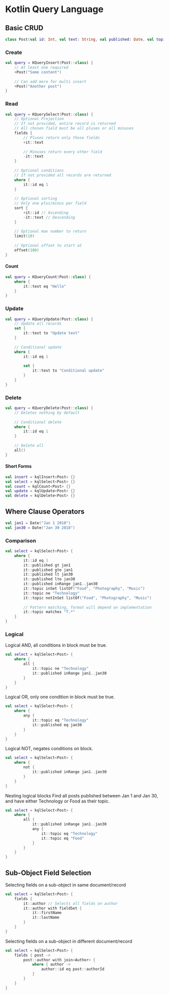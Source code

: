 # Kotlin Query Language

## Basic CRUD
```kotlin
class Post(val id: Int, val text: String, val published: Date, val topic: String)
```

### Create
```kotlin
val query = KQueryInsert(Post::class) {
    // At least one required
    +Post("Some content")
    
    // Can add more for multi insert
    +Post("Another post")
}
```

### Read
```kotlin
val query = KQuerySelect(Post::class) {
    // Optional Projection
    // If not provided, entire record is returned
    // All chosen field must be all pluses or all minuses
    fields {
        // Pluses return only those fields
        +it::text
        
        // Minuses return every other field
        -it::text
    }
    
    // Optional conditions
    // If not provided all records are returned
    where {
        it::id eq 1
    }
    
    // Optional sorting
    // Only one plus/minus per field
    sort {
        +it::id // Ascending
        -it::text // Descending
    }
    
    // Optional max number to return
    limit(10)
    
    // Optional offset to start at
    offset(100)
}
```

#### Count
```kotlin
val query = KQueryCount(Post::class) {
    where {
        it::text eq "Hello"
    }
}
```

### Update
```kotlin
val query = KQueryUpdate(Post::class) {
    // Update all records
    set {
        it::text to "Update text"
    }
    
    // Conditional update
    where {
        it::id eq 1
        
        set {
            it::text to "Conditional update"
        }
    }
}
```

### Delete
```kotlin
val query = KQueryDelete(Post::class) {
    // Deletes nothing by default
    
    // Conditional delete
    where {
        it::id eq 1
    }
    
    // Delete all
    all()
}
```

#### Short Forms
```kotlin
val insert = kqlInsert<Post> {}
val select = kqlSelect<Post> {}
val count = kqlCount<Post> {}
val update = kqlUpdate<Post> {}
val delete = kqlDelete<Post> {}
```

## Where Clause Operators
```kotlin
val jan1 = Date("Jan 1 2018")
val jan30 = Date("Jan 30 2018")
```
### Comparison
```kotlin
val select = kqlSelect<Post> {
    where {
        it::id eq 1
        it::published gt jan1
        it::published gte jan1
        it::published lt jan30
        it::published lte jan30
        it::published inRange jan1..jan30
        it::topic inSet listOf("Food", "Photography", "Music")
        it::topic ne "Technology"
        it::topic notInSet listOf("Food", "Photography", "Music")
        
        // Pattern matching, format will depend on implementation
        it::topic matches "T.*"
    }
}
```
### Logical
Logical AND, all conditions in block must be true.
```kotlin
val select = kqlSelect<Post> {
    where {
        all {
            it::topic ne "Technology"
            it::published inRange jan1..jan30
        }
    }
}
```
Logical OR, only one condition in block must be true.
```kotlin
val select = kqlSelect<Post> {
    where {
        any {
            it::topic eq "Technology"
            it::published eq jan30
        }
    }
}
```
Logical NOT, negates conditions on block.
```kotlin
val select = kqlSelect<Post> {
    where {
        not {
            it::published inRange jan1..jan30 
        }
    }
}
```
Nesting logical blocks
Find all posts published between Jan 1 and Jan 30, and have either Technology or Food as their topic.
```kotlin
val select = kqlSelect<Post> {
    where {
        all {
            it::published inRange jan1..jan30
            any {
                it::topic eq "Technology"
                it::topic eq "Food"
            }
        }
    }
}
```
## Sub-Object Field Selection
Selecting fields on a sub-object in same document/record
```kotlin
val select = kqlSelect<Post> {
    fields {
        it::author // Selects all fields on author
        it::author with fieldSet {
            it::firstName
            it::lastName
        }
    }
}
```
Selecting fields on a sub-object in different document/record
```kotlin
val select = kqlSelect<Post> {
    fields { post -> 
        post::author with join<Author> {
            where { author ->
                author::id eq post::authorId
            }
        }
    }
}
```